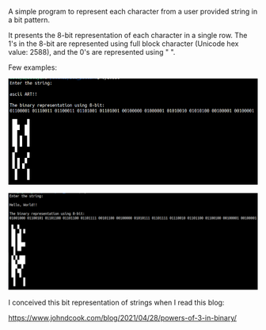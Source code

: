 A simple program to represent each character from a user provided string in a bit pattern.

It presents the 8-bit representation of each character in a single row. The 1's in the 8-bit are represented using full block character (Unicode hex value: 2588), and the 0's are represented using " ". 

Few examples:

![Screenshot](text_to_bit_pattern.png)


![Screenshot](text_to_bit_pattern2.png)


I conceived this bit representation of strings when I read this blog:

https://www.johndcook.com/blog/2021/04/28/powers-of-3-in-binary/
